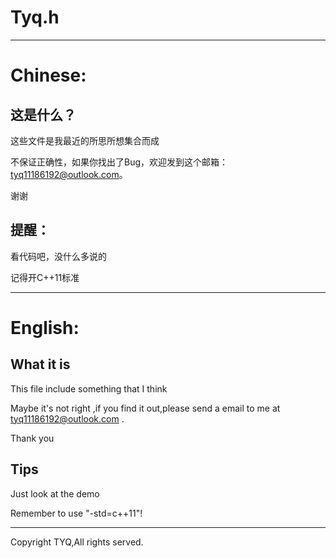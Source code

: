 # Tyq.h

---------------------

# Chinese:

## 这是什么？

这些文件是我最近的所思所想集合而成

不保证正确性，如果你找出了Bug，欢迎发到这个邮箱：[tyq11186192@outlook.com](http://tyq11186192@outlook.com)。

谢谢

## 提醒：

看代码吧，没什么多说的

记得开C++11标准

---------------------

# English:

## What it is

This file include something that I think

Maybe it's not right ,if you find it out,please send a email to me at [tyq11186192@outlook.com](http://tyq11186192@outlook.com) .

Thank you

## Tips

Just look at the demo

Remember to use "-std=c++11"!

---------------------

Copyright TYQ,All rights served.
